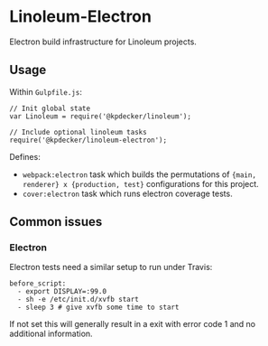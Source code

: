 # Linoleum-Electron

Electron build infrastructure for Linoleum projects.

## Usage

Within `Gulpfile.js`:

```
// Init global state
var Linoleum = require('@kpdecker/linoleum');

// Include optional linoleum tasks
require('@kpdecker/linoleum-electron');
```

Defines:
- `webpack:electron` task which builds the permutations of `{main, renderer} x {production, test}` configurations for this project.
- `cover:electron` task which runs electron coverage tests.

## Common issues
### Electron

Electron tests need a similar setup to run under Travis:

```
before_script:
  - export DISPLAY=:99.0
  - sh -e /etc/init.d/xvfb start
  - sleep 3 # give xvfb some time to start
```

If not set this will generally result in a exit with error code 1 and no additional information.
